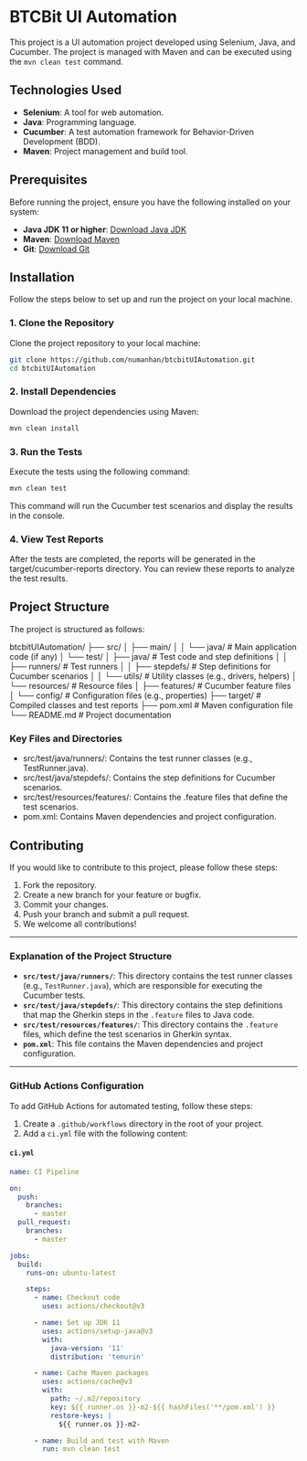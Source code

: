 # BTCBit UI Automation

This project is a UI automation project developed using Selenium, Java, and Cucumber. The project is managed with Maven and can be executed using the `mvn clean test` command.

## Technologies Used

- **Selenium**: A tool for web automation.
- **Java**: Programming language.
- **Cucumber**: A test automation framework for Behavior-Driven Development (BDD).
- **Maven**: Project management and build tool.

## Prerequisites

Before running the project, ensure you have the following installed on your system:

- **Java JDK 11 or higher**: [Download Java JDK](https://www.oracle.com/java/technologies/javase-jdk11-downloads.html)
- **Maven**: [Download Maven](https://maven.apache.org/download.cgi)
- **Git**: [Download Git](https://git-scm.com/downloads)

## Installation

Follow the steps below to set up and run the project on your local machine.

### 1. Clone the Repository

Clone the project repository to your local machine:

```bash
git clone https://github.com/numanhan/btcbitUIAutomation.git
cd btcbitUIAutomation
```
### 2. Install Dependencies 
Download the project dependencies using Maven:
```bash
mvn clean install
```
### 3. Run the Tests
Execute the tests using the following command:
```bash
mvn clean test
```
This command will run the Cucumber test scenarios and display the results in the console.

### 4. View Test Reports
After the tests are completed, the reports will be generated in the target/cucumber-reports directory. You can review these reports to analyze the test results.

## Project Structure
The project is structured as follows:

btcbitUIAutomation/
├── src/
│   ├── main/
│   │   └── java/                # Main application code (if any)
│   └── test/
│       ├── java/                # Test code and step definitions
│       │   ├── runners/         # Test runners
│       │   ├── stepdefs/        # Step definitions for Cucumber scenarios
│       │   └── utils/           # Utility classes (e.g., drivers, helpers)
│       └── resources/           # Resource files
│           ├── features/        # Cucumber feature files
│           └── config/          # Configuration files (e.g., properties)
├── target/                      # Compiled classes and test reports
├── pom.xml                      # Maven configuration file
└── README.md                    # Project documentation

### Key Files and Directories

- src/test/java/runners/: Contains the test runner classes (e.g., TestRunner.java).
- src/test/java/stepdefs/: Contains the step definitions for Cucumber scenarios.
- src/test/resources/features/: Contains the .feature files that define the test scenarios.
- pom.xml: Contains Maven dependencies and project configuration.

## Contributing
If you would like to contribute to this project, please follow these steps:

1. Fork the repository.
2. Create a new branch for your feature or bugfix.
3. Commit your changes.
4. Push your branch and submit a pull request.
5. We welcome all contributions!


---

### Explanation of the Project Structure

- **`src/test/java/runners/`**: This directory contains the test runner classes (e.g., `TestRunner.java`), which are responsible for executing the Cucumber tests.
- **`src/test/java/stepdefs/`**: This directory contains the step definitions that map the Gherkin steps in the `.feature` files to Java code.
- **`src/test/resources/features/`**: This directory contains the `.feature` files, which define the test scenarios in Gherkin syntax.
- **`pom.xml`**: This file contains the Maven dependencies and project configuration.

---

### GitHub Actions Configuration

To add GitHub Actions for automated testing, follow these steps:

1. Create a `.github/workflows` directory in the root of your project.
2. Add a `ci.yml` file with the following content:

#### `ci.yml`

```yaml
name: CI Pipeline

on:
  push:
    branches:
      - master
  pull_request:
    branches:
      - master

jobs:
  build:
    runs-on: ubuntu-latest

    steps:
      - name: Checkout code
        uses: actions/checkout@v3

      - name: Set up JDK 11
        uses: actions/setup-java@v3
        with:
          java-version: '11'
          distribution: 'temurin'

      - name: Cache Maven packages
        uses: actions/cache@v3
        with:
          path: ~/.m2/repository
          key: ${{ runner.os }}-m2-${{ hashFiles('**/pom.xml') }}
          restore-keys: |
            ${{ runner.os }}-m2-

      - name: Build and test with Maven
        run: mvn clean test